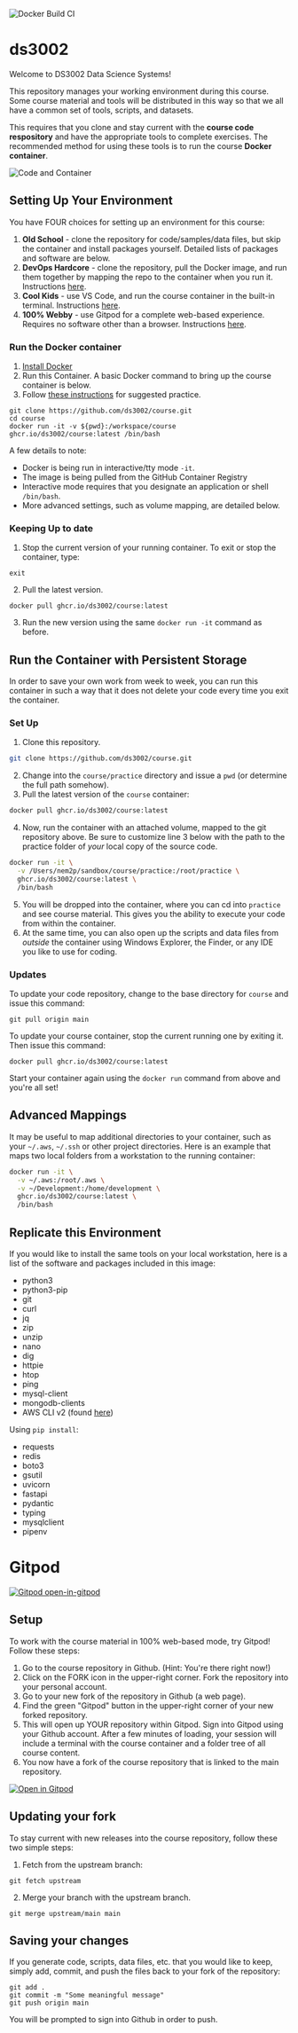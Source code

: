 ![Docker Build CI](https://github.com/ds3002/course/workflows/Docker%20Build%20CI/badge.svg)

# ds3002

Welcome to DS3002 Data Science Systems!

This repository manages your working environment during this course. Some course material
and tools will be distributed in this way so that we all have a common set of tools, scripts, and datasets.

This requires that you clone and stay current with the **course code respository** and have the appropriate
tools to complete exercises. The recommended method for using these tools is to run the course
**Docker container**.

![Code and Container](https://nmagee.github.io/ds3002/images/code-and-container.png) 

## Setting Up Your Environment

You have FOUR choices for setting up an environment for this course:

1. **Old School** - clone the repository for code/samples/data files, but skip the container and install packages yourself. Detailed lists of packages and software are below.
2. **DevOps Hardcore** - clone the repository, pull the Docker image, and run them together by mapping the repo to the container when you run it. Instructions [here](#run-the-docker-container).
3. **Cool Kids** - use VS Code, and run the course container in the built-in terminal. Instructions [here](https://www.youtube.com/watch?v=cRmChRzq6VE).
4. **100% Webby** - use Gitpod for a complete web-based experience. Requires no software other than a browser. Instructions [here](#gitpod).

### Run the Docker container

1. [Install Docker](https://docs.docker.com/get-docker/)
2. Run this Container. A basic Docker command to bring up the course container is below.
3. Follow [these instructions](EXERCISES.md) for suggested practice.

```
git clone https://github.com/ds3002/course.git
cd course
docker run -it -v ${pwd}:/workspace/course ghcr.io/ds3002/course:latest /bin/bash
```

A few details to note:
- Docker is being run in interactive/tty mode `-it`.
- The image is being pulled from the GitHub Container Registry
- Interactive mode requires that you designate an application or shell `/bin/bash`.
- More advanced settings, such as volume mapping, are detailed below.

### Keeping Up to date

1. Stop the current version of your running container. To exit or stop the container, type:

```
exit
```

2. Pull the latest version.

```
docker pull ghcr.io/ds3002/course:latest
```

3. Run the new version using the same `docker run -it` command as before.

## Run the Container with Persistent Storage

In order to save your own work from week to week, you can run this container
in such a way that it does not delete your code every time you exit the container.

### Set Up

1. Clone this repository.
```bash
git clone https://github.com/ds3002/course.git
```
2. Change into the `course/practice` directory and issue a `pwd` (or determine the full path somehow).
3. Pull the latest version of the `course` container:
```bash
docker pull ghcr.io/ds3002/course:latest
```
4. Now, run the container with an attached volume, mapped to the git repository above. Be sure
to customize line 3 below with the path to the practice folder of *your* local copy of the source code.
```bash
docker run -it \
  -v /Users/nem2p/sandbox/course/practice:/root/practice \
  ghcr.io/ds3002/course:latest \
  /bin/bash
```
5. You will be dropped into the container, where you can cd into `practice` and see course material. This gives
you the ability to execute your code from within the container.
6. At the same time, you can also open up the scripts and data files from *outside* the container using
Windows Explorer, the Finder, or any IDE you like to use for coding.

### Updates

To update your code repository, change to the base directory for `course` and issue this command:
```
git pull origin main
```

To update your course container, stop the current running one by exiting it. Then issue this command:
```
docker pull ghcr.io/ds3002/course:latest
```
Start your container again using the `docker run` command from above and you're all set!


## Advanced Mappings

It may be useful to map additional directories to your container, 
such as your `~/.aws`, `~/.ssh` or other project directories. 
Here is an example that maps two local folders from a workstation 
to the running container:

```bash
docker run -it \
  -v ~/.aws:/root/.aws \
  -v ~/Development:/home/development \
  ghcr.io/ds3002/course:latest \
  /bin/bash
```

## Replicate this Environment

If you would like to install the same tools on your local workstation, 
here is a list of the software and packages included in this image:

- python3
- python3-pip
- git 
- curl 
- jq 
- zip 
- unzip 
- nano
- dig
- httpie
- htop 
- ping
- mysql-client
- mongodb-clients
- AWS CLI v2 (found [here](https://docs.aws.amazon.com/cli/latest/userguide/install-cliv2.html))

Using `pip install`:

- requests
- redis
- boto3
- gsutil
- uvicorn
- fastapi
- pydantic
- typing
- mysqlclient
- pipenv

# Gitpod

[![Gitpod open-in-gitpod](https://nmagee.github.io/ds3002/images/open-in-gitpod.png)](https://handlers.uvasomrc.io/gitpod/)

## Setup

To work with the course material in 100% web-based mode, try Gitpod! Follow these steps:

1. Go to the course repository in Github. (Hint: You're there right now!)
2. Click on the FORK icon in the upper-right corner. Fork the repository into your personal account.
3. Go to your new fork of the repository in Github (a web page).
4. Find the green "Gitpod" button in the upper-right corner of your new forked repository.
5. This will open up YOUR repository within Gitpod. Sign into Gitpod using your Github account. After a few minutes of loading, your session will include a terminal with the course container and a folder tree of all course content.
7. You now have a fork of the course repository that is linked to the main repository.

[![Open in Gitpod](https://nmagee.github.io/ds3002/images/gitpod-course-repo.gif)](https://handlers.uvasomrc.io/gitpod/)

## Updating your fork

To stay current with new releases into the course repository, follow these two simple steps:

1. Fetch from the upstream branch:
```
git fetch upstream
```
2. Merge your branch with the upstream branch.
```
git merge upstream/main main
```

## Saving your changes

If you generate code, scripts, data files, etc. that you would like to keep, simply add, commit, and push
the files back to your fork of the repository:
```
git add .
git commit -m "Some meaningful message"
git push origin main
```
You will be prompted to sign into Github in order to push.
